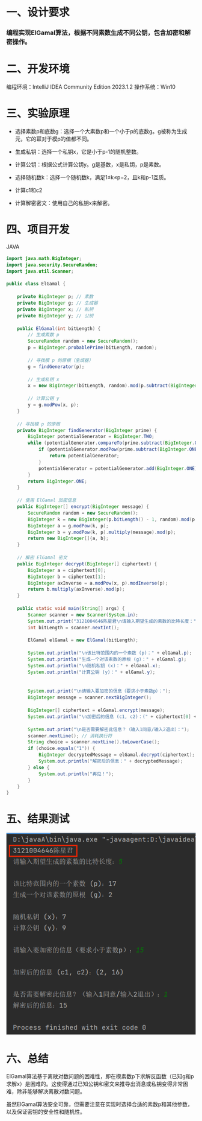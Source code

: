 # 一、设计要求
### 编程实现ElGamal算法，根据不同素数生成不同公钥，包含加密和解密操作。

# 二、开发环境
编程环境：IntelliJ IDEA Community Edition 2023.1.2
操作系统：Win10

# 三、实验原理
- 选择素数p和底数g：选择一个大素数p和一个小于p的底数g。g被称为生成元，它的幂对于模p的值都不同。

- 生成私钥：选择一个私钥x，它是小于p-1的随机整数。

- 计算公钥：根据公式计算公钥y。g是基数，x是私钥，p是素数。

- 选择随机数k：选择一个随机数k，满足1≤k≤p−2，且k和p-1互质。

- 计算c1和c2

- 计算解密密文：使用自己的私钥x来解密。

# 四、项目开发
JAVA
```java
import java.math.BigInteger;
import java.security.SecureRandom;
import java.util.Scanner;

public class ElGamal {

    private BigInteger p; // 素数
    private BigInteger g; // 生成器
    private BigInteger x; // 私钥
    private BigInteger y; // 公钥

    public ElGamal(int bitLength) {
        // 生成素数 p
        SecureRandom random = new SecureRandom();
        p = BigInteger.probablePrime(bitLength, random);

        // 寻找模 p 的原根（生成器）
        g = findGenerator(p);

        // 生成私钥 x
        x = new BigInteger(bitLength, random).mod(p.subtract(BigInteger.ONE)).add(BigInteger.ONE);

        // 计算公钥 y
        y = g.modPow(x, p);
    }

    // 寻找模 p 的原根
    private BigInteger findGenerator(BigInteger prime) {
        BigInteger potentialGenerator = BigInteger.TWO;
        while (potentialGenerator.compareTo(prime.subtract(BigInteger.ONE)) < 0) {
            if (potentialGenerator.modPow(prime.subtract(BigInteger.ONE), prime).equals(BigInteger.ONE)) {
                return potentialGenerator;
            }
            potentialGenerator = potentialGenerator.add(BigInteger.ONE);
        }
        return BigInteger.ONE;
    }

    // 使用 ElGamal 加密信息
    public BigInteger[] encrypt(BigInteger message) {
        SecureRandom random = new SecureRandom();
        BigInteger k = new BigInteger(p.bitLength() - 1, random).mod(p.subtract(BigInteger.ONE)).add(BigInteger.ONE);
        BigInteger a = g.modPow(k, p);
        BigInteger b = y.modPow(k, p).multiply(message).mod(p);
        return new BigInteger[]{a, b};
    }

    // 解密 ElGamal 密文
    public BigInteger decrypt(BigInteger[] ciphertext) {
        BigInteger a = ciphertext[0];
        BigInteger b = ciphertext[1];
        BigInteger axInverse = a.modPow(x, p).modInverse(p);
        return b.multiply(axInverse).mod(p);
    }

    public static void main(String[] args) {
        Scanner scanner = new Scanner(System.in);
        System.out.print("3121004646陈星君\n请输入期望生成的素数的比特长度：");
        int bitLength = scanner.nextInt();

        ElGamal elGamal = new ElGamal(bitLength);

        System.out.println("\n该比特范围内的一个素数 (p)：" + elGamal.p);
        System.out.println("生成一个对该素数的原根 (g)：" + elGamal.g);
        System.out.println("\n随机私钥 (x)：" + elGamal.x);
        System.out.println("计算公钥 (y)：" + elGamal.y);


        System.out.print("\n请输入要加密的信息（要求小于素数p）：");
        BigInteger message = scanner.nextBigInteger();

        BigInteger[] ciphertext = elGamal.encrypt(message);
        System.out.println("\n加密后的信息 (c1, c2)：(" + ciphertext[0] + ", " + ciphertext[1] + ")");

        System.out.print("\n是否需要解密此信息？（输入1同意/输入2退出）：");
        scanner.nextLine(); // 消耗换行符
        String choice = scanner.nextLine().toLowerCase();
        if (choice.equals("1")) {
            BigInteger decryptedMessage = elGamal.decrypt(ciphertext);
            System.out.println("解密后的信息：" + decryptedMessage);
        } else {
            System.out.println("再见！");
        }
    }
}

```
# 五、结果测试
![](ElGamal.png)
# 六、总结
ElGamal算法基于离散对数问题的困难性，即在模素数p下求解反函数（已知g和p求解x）是困难的。这使得通过已知公钥和密文来推导出消息或私钥变得非常困难，除非能够解决离散对数问题。

虽然ElGamal算法安全可靠，但需要注意在实现时选择合适的素数p和其他参数，以及保证密钥的安全性和随机性。